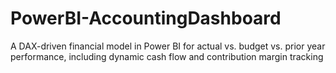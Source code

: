 # PowerBI-AccountingDashboard
A DAX-driven financial model in Power BI for actual vs. budget vs. prior year performance, including dynamic cash flow and contribution margin tracking
